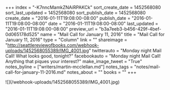+++
index = "-K7nncMamkZNAiRPAKCk"
sort_create_date = 1452568080
sort_last_updated = 1452568080
sort_publish_date = 1452568080
create_date = "2016-01-11T19:08:00-08:00"
publish_date = "2016-01-11T19:08:00-08:00"
date = "2016-01-11T19:08:00-08:00"
last_updated = "2016-01-11T19:08:00-08:00"
preview_url = "b3a7eeb3-b456-429f-4bef-0d065178d525"
name = "Mail Call for January 11, 2016"
title = "Mail Call for January 11, 2016"
type = "Column"
link = ""
shareimage = "http://seattlereviewofbooks.com/webhook-uploads/1452568055389/IMG_4001.jpg"
twitterauto = "Monday night Mail Call! What looks good, tonight?"
facebookauto = "Monday night Mail Call! Anything that piques your interest?"
make_image_tweet = "True"
notes_byline = ["writers/martin-mcclellan.md"]
notes_tags = "notes/mail-call-for-january-11-2016.md"
notes_about = ""
books = ""
+++
<p class="image">![](/webhook-uploads/1452568055389/IMG_4001.jpg)</p>